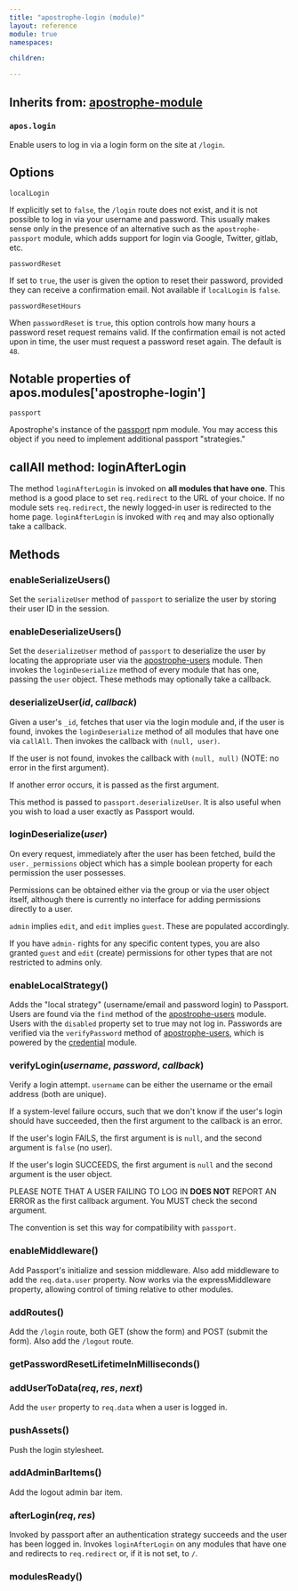 ```yaml
---
title: "apostrophe-login (module)"
layout: reference
module: true
namespaces:

children:

---
```

## Inherits from: [apostrophe-module](../apostrophe-module/index.html)
### `apos.login`
Enable users to log in via a login form on the site at `/login`.

## Options

`localLogin`

If explicitly set to `false`, the `/login` route does not exist,
and it is not possible to log in via your username and password.
This usually makes sense only in the presence of an alternative such as
the `apostrophe-passport` module, which adds support for login via
Google, Twitter, gitlab, etc.

`passwordReset`

If set to `true`, the user is given the option to reset their password,
provided they can receive a confirmation email. Not available if `localLogin` is `false`.

`passwordResetHours`

When `passwordReset` is `true`, this option controls how many hours
a password reset request remains valid. If the confirmation email is not
acted upon in time, the user must request a password reset again.
The default is `48`.

## Notable properties of apos.modules['apostrophe-login']

`passport`

Apostrophe's instance of the [passport](https://npmjs.org/package/passport) npm module.
You may access this object if you need to implement additional passport "strategies."

## callAll method: loginAfterLogin

The method `loginAfterLogin` is invoked on **all modules that have one**. This method
is a good place to set `req.redirect` to the URL of your choice. If no module sets
`req.redirect`, the newly logged-in user is redirected to the home page. `loginAfterLogin`
is invoked with `req` and may also optionally take a callback.


## Methods
### enableSerializeUsers()
Set the `serializeUser` method of `passport` to serialize the
user by storing their user ID in the session.
### enableDeserializeUsers()
Set the `deserializeUser` method of `passport` to
deserialize the user by locating the appropriate
user via the [apostrophe-users](../apostrophe-users/index.html)
module. Then invokes the `loginDeserialize` method of
every module that has one, passing the `user` object. These
methods may optionally take a callback.
### deserializeUser(*id*, *callback*)
Given a user's `_id`, fetches that user via the login module
and, if the user is found, invokes the `loginDeserialize`
method of all modules that have one via `callAll`.
Then invokes the callback with `(null, user)`.

If the user is not found, invokes the callback with
`(null, null)` (NOTE: no error in the first argument).

If another error occurs, it is passed as the first argument.

This method is passed to `passport.deserializeUser`.
It is also useful when you wish to load a user exactly
as Passport would.
### loginDeserialize(*user*)
On every request, immediately after the user has been fetched,
build the `user._permissions` object which has a simple
boolean property for each permission the user possesses.

Permissions can be obtained either via the group or via the
user object itself, although there is currently no interface for
adding permissions directly to a user.

`admin` implies `edit`, and `edit` implies `guest`. These
are populated accordingly.

If you have `admin-` rights for any specific content types,
you are also granted `guest` and `edit` (create) permissions for other
types that are not restricted to admins only.
### enableLocalStrategy()
Adds the "local strategy" (username/email and password login)
to Passport. Users are found via the `find` method of the
[apostrophe-users](../apostrophe-users/index.html) module.
Users with the `disabled` property set to true may not log in.
Passwords are verified via the `verifyPassword` method of
[apostrophe-users](../apostrophe-users/index.html), which is
powered by the [credential](https://npmjs.org/package/credential) module.
### verifyLogin(*username*, *password*, *callback*)
Verify a login attempt. `username` can be either
the username or the email address (both are unique).

If a system-level failure occurs, such that we don't
know if the user's login should have succeeded,
then the first argument to the callback is an error.

If the user's login FAILS, the first argument is
is `null`, and the second argument is `false` (no user).

If the user's login SUCCEEDS, the first argument
is `null` and the second argument is the user object.

PLEASE NOTE THAT A USER FAILING TO LOG IN
**DOES NOT** REPORT AN ERROR as the first callback
argument. You MUST check the second argument.

The convention is set this way for compatibility
with `passport`.
### enableMiddleware()
Add Passport's initialize and session middleware.
Also add middleware to add the `req.data.user` property.
Now works via the expressMiddleware property, allowing
control of timing relative to other modules.
### addRoutes()
Add the `/login` route, both GET (show the form) and POST (submit the form).
Also add the `/logout` route.
### getPasswordResetLifetimeInMilliseconds()

### addUserToData(*req*, *res*, *next*)
Add the `user` property to `req.data` when a user is logged in.
### pushAssets()
Push the login stylesheet.
### addAdminBarItems()
Add the logout admin bar item.
### afterLogin(*req*, *res*)
Invoked by passport after an authentication strategy succeeds
and the user has been logged in. Invokes `loginAfterLogin` on
any modules that have one and redirects to `req.redirect` or,
if it is not set, to `/`.
### modulesReady()

